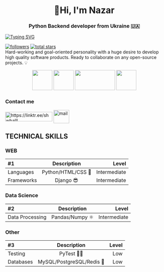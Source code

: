 
<h1 align="center">👋Hi, I'm Nazar</h1>
<h3 align="center">Python Backend developer from Ukraine 🇺🇦</h3>

<a href="https://github.com/shwballl"><img src="https://readme-typing-svg.demolab.com?font=Fira+Code&size=30&pause=500&color=3d3ae0&center=true&random=false&width=1000&height=100&lines=@shwballl" alt="Typing SVG" /></a>


<a href="https://github.com/shwballl?tab=followers">
<img alt="followers" title="Follow me on Github" src="https://custom-icon-badges.demolab.com/github/followers/shwballl?color=236ad3&labelColor=1155ba&style=for-the-badge&logo=person-add&label=Follow&logoColor=white"/></a>
<a href="https://github.com/shwballl?tab=repositories&sort=stargazers">
<img alt="total stars" title="Total stars on GitHub" src="https://custom-icon-badges.demolab.com/github/stars/shwballl?color=55960c&style=for-the-badge&labelColor=488207&logo=star"/></a>
<br>
Hard-working and goal-oriented personality with a huge desire to develop high quality software products.
Ready to collaborate on any open-source projects. 💡


<p align="center">
   <img src="https://user-images.githubusercontent.com/74038190/212257472-08e52665-c503-4bd9-aa20-f5a4dae769b5.gif" width="64" height="64">
   <img src="https://console.kamatera.com/assets/images/os/os_django.png" width="64" height="64">
   <img src="https://user-images.githubusercontent.com/74038190/212281775-b468df30-4edc-4bf8-a4ee-f52e1aaddc86.gif" width="128" height="64">
   <img src="https://user-images.githubusercontent.com/74038190/212257465-7ce8d493-cac5-494e-982a-5a9deb852c4b.gif" width="64" height="64">
</p>



<h3 align="left">Contact me</h3><p align="left">
<a href="https://linktr.ee/shwballl" target="blank"><img align="center" src="https://github.com/user-attachments/assets/974fc84d-7e5e-43c4-b126-ed4b5155202e"
 alt="https://linktr.ee/shwballl" height="30" width="150" /></a>
<a href="mailto:kyzyanazar@gmail.com" target="blank"><img align="center" src="https://images.icon-icons.com/2642/PNG/512/google_mail_gmail_logo_icon_159346.png" alt="mail" height="42" width="50" /></a>
</p>


## TECHNICAL SKILLS

### WEB

| #1      | Description | Level     |
| :---        |    :----:   |          ---: |
| Languages      | Python/HTML/CSS 🐍       | Intermediate |
| Frameworks   | Django 😎        | Intermediate      |

### Data Science

| #2      | Description | Level     |
| :---        |    :----:   |          ---: |
| Data Processing      | Pandas/Numpy ⚛      | Intermediate |

### Other


| #3      | Description | Level     |
| :---        |    :----:   |          ---: |
| Testing      |  PyTest 👨‍💻        | Low |
| Databases   |  MySQL/PostgreSQL/Redis 💾       | Low      |

</body>
